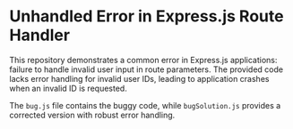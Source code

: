 # Unhandled Error in Express.js Route Handler

This repository demonstrates a common error in Express.js applications:  failure to handle invalid user input in route parameters.  The provided code lacks error handling for invalid user IDs, leading to application crashes when an invalid ID is requested.

The `bug.js` file contains the buggy code, while `bugSolution.js` provides a corrected version with robust error handling.